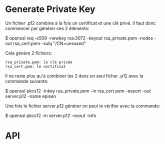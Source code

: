 


# Generate Private Key

Un fichier .p12 combine à la fois un certificat et une clé privé. Il faut donc commencer par générer ces 2 éléments:


$ openssl req -x509 -newkey rsa:3072 -keyout rsa_private.pem -nodes -out rsa_cert.pem -subj "/CN=unsused"

Cela génère 2 fichiers:

    rsa_private.pem: la clé privée
    rsa_cert.pem: le certificat

Il ne reste plus qu'à combiner les 2 dans un seul ficher .p12 avec la commande suivante:

$ openssl pkcs12 -inkey rsa_private.pem -in rsa_cert.pem -export -out server.p12 -name episen


Une fois le fichier server.p12 générer on peut le vérifier avec la commande:

$ openssl pkcs12 -in server.p12 -noout -info


# API